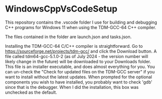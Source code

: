 # WindowsCppVsCodeSetup
This repository contains the .vscode folder I use for building and debugging C++
programs for Windows 11 when using the TDM-GCC-64 C++ compiler.

The files contained in the folder are launch.json and tasks.json.

Installing the TDM-GCC-64 C/C++ compiler is straightforward.  Go to https://sourceforge.net/projects/tdm-gcc/ and click the Download button.  A file called tdm64-gcc-5.1.0-2 (as of July 2024 - the version number will likely change in the future) will be downloaded to your Downloads folder.  This file is an installer executable, and does almost everything for you.  You can un-check the "Check for updated files on the TDM-GCC server" if you want to install without the latest updates.  When prompted for the optional components you wish to have installed, you probably want to check 'gdb' since that is the debugger.  When I did the installation, this box was unchecked as the default.
